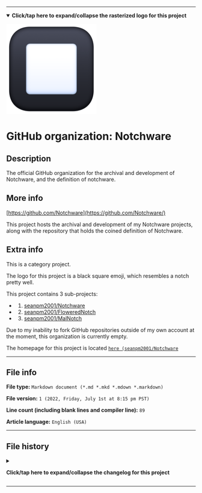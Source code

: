 
***

<!--
<details><summary><b lang="en">Click/tap here to expand/collapse the vectorized logo for this project</b></summary>

![WichCraft_Icon_1024px.svg failed to load. The file may be missing or corrupt. Check the file path for errors first.](/AdditionalInfo/2/Notchware/WichCraft_Icon_1024px.svg)

</details>
!-->

<details open><summary><b lang="en">Click/tap here to expand/collapse the rasterized logo for this project</b></summary>

![black-square-button.png failed to load. The file may be missing or corrupt. Check the file path for errors first.](/AdditionalInfo/2/Notchware/black-square-button.png)

</details>

# GitHub organization: Notchware

## Description

The official GitHub organization for the archival and development of Notchware, and the definition of notchware.

## More info

[https://github.com/Notchware](https://github.com/Notchware/)

This project hosts the archival and development of my Notchware projects, along with the repository that holds the coined definition of Notchware.

## Extra info

This is a category project.

The logo for this project is a black square emoji, which resembles a notch pretty well.

This project contains 3 sub-projects:

- 1. [seanpm2001/Notchware](https://github.com/seanpm2001/Notchware/)
- 2. [seanpm2001/FloweredNotch](https://github.com/seanpm2001/FloweredNotch/)
- 3. [seanpm2001/MalNotch](https://github.com/seanpm2001/MalNotch/)

Due to my inability to fork GitHub repositories outside of my own account at the moment, this organization is currently empty.

The homepage for this project is located [`here (seanpm2001/Notchware`](https://github.com/seanpm2001/Notchware/)

<!--
There is no current home repository for this project.
!-->

***

## File info

**File type:** `Markdown document (*.md *.mkd *.mdown *.markdown)`

**File version:** `1 (2022, Friday, July 1st at 8:15 pm PST)`

**Line count (including blank lines and compiler line):** `89`

**Article language:** `English (USA)`

***

## File history

<details><summary><p lang="en"><b>Click/tap here to expand/collapse the changelog for this project</b></p></summary>

<details><summary><p lang="en"><b>Version 1 (2022, Friday, July 1st at 8:15 pm PST)</b></p></summary>

**This version was made by:** [`@seanpm2001`](https://github.com/seanpm2001/)

> Changes:

- [x] Started the file
<!-- - [x] Referenced the organization icon (raster) !-->
- [x] Referenced the organization icon (vector)
- [x] Added the organization description
- [x] Added the `more info` section
- [x] Added the `extra info` section
- [x] Added the `file info` section
- [x] Added the `file history` section
- [ ] No other changes in version 1

</details>

</details>

***

